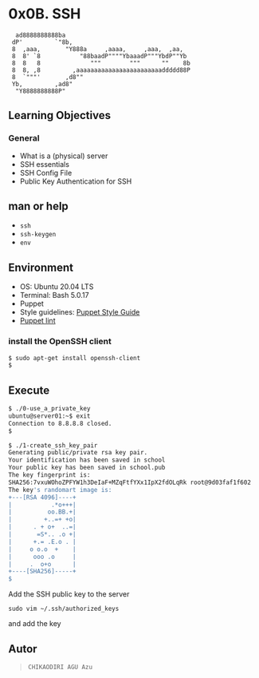 # 0x0B. SSH

```puppet
  ad8888888888ba
 dP'         `"8b,
 8  ,aaa,       "Y888a     ,aaaa,     ,aaa,  ,aa,
 8  8' `8           "88baadP""""YbaaadP"""YbdP""Yb
 8  8   8              """        """      ""    8b
 8  8, ,8         ,aaaaaaaaaaaaaaaaaaaaaaaaddddd88P
 8  `"""'       ,d8""
 Yb,         ,ad8"
  "Y8888888888P"
```

## Learning Objectives

### General

* What is a (physical) server
* SSH essentials
* SSH Config File
* Public Key Authentication for SSH

## man or help

* ```ssh```
* ```ssh-keygen```
* ```env```

## Environment

* OS: Ubuntu 20.04 LTS
* Terminal: Bash 5.0.17
* Puppet
* Style guidelines: [Puppet Style Guide](https://docs.puppet.com/puppet/latest/style_guide.html)
* [Puppet lint](https://docs.puppet.com/puppet/latest/reference/puppet_lint.html)

### install the OpenSSH client

```bash
$ sudo apt-get install openssh-client
$
```

## Execute

```bash
$ ./0-use_a_private_key
ubuntu@server01:~$ exit
Connection to 8.8.8.8 closed.
$
```

```bash
$ ./1-create_ssh_key_pair
Generating public/private rsa key pair.
Your identification has been saved in school
Your public key has been saved in school.pub
The key fingerprint is:
SHA256:7vxuWOhoZPFYW1h3DeIaF+MZqFtfYXx1IpX2fdOLqRk root@9d03faf1f602
The key's randomart image is:
+---[RSA 4096]----+
|           .*o+++|
|          oo.BB.+|
|         +..=+ +o|
|      . + o+  ..=|
|       =S*.. .o +|
|      +.= .E.o . |
|     o o.o  +    |
|      ooo .o     |
|     .  o+o      |
+----[SHA256]-----+
$
```

Add the SSH public key to the server

``sudo vim ~/.ssh/authorized_keys``

and add the key

## Autor

>```CHIKAODIRI AGU Azu```
